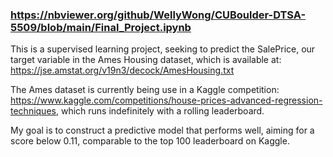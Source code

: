 ### https://nbviewer.org/github/WellyWong/CUBoulder-DTSA-5509/blob/main/Final_Project.ipynb
This is a supervised learning project, seeking to predict the SalePrice, our target variable in the Ames Housing dataset, which is available at: https://jse.amstat.org/v19n3/decock/AmesHousing.txt

The Ames dataset is currently being use in a Kaggle competition: https://www.kaggle.com/competitions/house-prices-advanced-regression-techniques, which runs indefinitely with a rolling leaderboard.

My goal is to construct a predictive model that performs well, aiming for a score below 0.11, comparable to the top 100 leaderboard on Kaggle.
